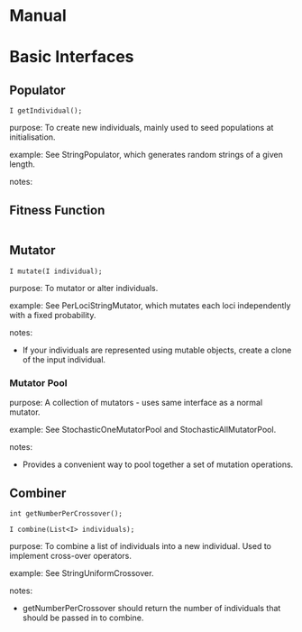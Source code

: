 
# Manual



# Basic Interfaces

## Populator

```
I getIndividual();
```

purpose: To create new individuals, mainly used to seed populations at initialisation.

example: See StringPopulator, which generates random strings of a given length.

notes:

## Fitness Function

```

```



## Mutator

```
I mutate(I individual);
```

purpose: To mutator or alter individuals.

example: See PerLociStringMutator, which mutates each loci independently with a fixed probability.

notes:
 - If your individuals are represented using mutable objects, create a clone of the input individual.

### Mutator Pool

purpose: A collection of mutators - uses same interface as a normal mutator.

example: See StochasticOneMutatorPool and StochasticAllMutatorPool.

notes:
 - Provides a convenient way to pool together a set of mutation operations.

## Combiner

```
int getNumberPerCrossover();

I combine(List<I> individuals);
```

purpose: To combine a list of individuals into a new individual. Used to implement cross-over operators.

example: See StringUniformCrossover.

notes:
 - getNumberPerCrossover should return the number of individuals that should be passed in to combine.
